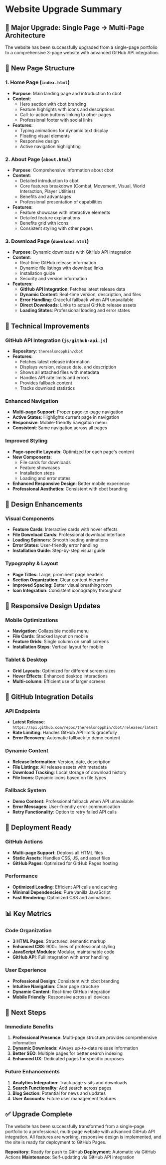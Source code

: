 # Website Upgrade Summary

## 🚀 Major Upgrade: Single Page → Multi-Page Architecture

The website has been successfully upgraded from a single-page portfolio to a comprehensive 3-page website with advanced GitHub API integration.

## 📄 New Page Structure

### 1. **Home Page** (`index.html`)
- **Purpose**: Main landing page and introduction to cbot
- **Content**: 
  - Hero section with cbot branding
  - Feature highlights with icons and descriptions
  - Call-to-action buttons linking to other pages
  - Professional footer with social links
- **Features**:
  - Typing animations for dynamic text display
  - Floating visual elements
  - Responsive design
  - Active navigation highlighting

### 2. **About Page** (`about.html`)
- **Purpose**: Comprehensive information about cbot
- **Content**:
  - Detailed introduction to cbot
  - Core features breakdown (Combat, Movement, Visual, World Interaction, Player Utilities)
  - Benefits and advantages
  - Professional presentation of capabilities
- **Features**:
  - Feature showcase with interactive elements
  - Detailed feature explanations
  - Benefits grid with icons
  - Consistent styling with other pages

### 3. **Download Page** (`download.html`)
- **Purpose**: Dynamic downloads with GitHub API integration
- **Content**:
  - Real-time GitHub release information
  - Dynamic file listings with download links
  - Installation guide
  - Security and version information
- **Features**:
  - **GitHub API Integration**: Fetches latest release data
  - **Dynamic Content**: Real-time version, description, and files
  - **Error Handling**: Graceful fallback when API unavailable
  - **Direct Downloads**: Links to actual GitHub release assets
  - **Loading States**: Professional loading and error states

## 🔧 Technical Improvements

### GitHub API Integration (`js/github-api.js`)
- **Repository**: `therealsnopphin/cbot`
- **Features**:
  - Fetches latest release information
  - Displays version, release date, and description
  - Shows all attached files with metadata
  - Handles API rate limits and errors
  - Provides fallback content
  - Tracks download statistics

### Enhanced Navigation
- **Multi-page Support**: Proper page-to-page navigation
- **Active States**: Highlights current page in navigation
- **Responsive**: Mobile-friendly navigation menu
- **Consistent**: Same navigation across all pages

### Improved Styling
- **Page-specific Layouts**: Optimized for each page's content
- **New Components**: 
  - File cards for downloads
  - Feature showcases
  - Installation steps
  - Loading and error states
- **Enhanced Responsive Design**: Better mobile experience
- **Professional Aesthetics**: Consistent with cbot branding

## 🎨 Design Enhancements

### Visual Components
- **Feature Cards**: Interactive cards with hover effects
- **File Download Cards**: Professional download interface
- **Loading Spinners**: Smooth loading animations
- **Error States**: User-friendly error handling
- **Installation Guide**: Step-by-step visual guide

### Typography & Layout
- **Page Titles**: Large, prominent page headers
- **Section Organization**: Clear content hierarchy
- **Improved Spacing**: Better visual breathing room
- **Icon Integration**: Consistent iconography throughout

## 📱 Responsive Design Updates

### Mobile Optimizations
- **Navigation**: Collapsible mobile menu
- **File Cards**: Stacked layout on mobile
- **Feature Grids**: Single column on small screens
- **Installation Steps**: Vertical layout for mobile

### Tablet & Desktop
- **Grid Layouts**: Optimized for different screen sizes
- **Hover Effects**: Enhanced desktop interactions
- **Multi-column**: Efficient use of larger screens

## 🔗 GitHub Integration Details

### API Endpoints
- **Latest Release**: `https://api.github.com/repos/therealsnopphin/cbot/releases/latest`
- **Rate Limiting**: Handles GitHub API limits gracefully
- **Error Recovery**: Automatic fallback to demo content

### Dynamic Content
- **Release Information**: Version, date, description
- **File Listings**: All release assets with metadata
- **Download Tracking**: Local storage of download history
- **File Icons**: Dynamic icons based on file types

### Fallback System
- **Demo Content**: Professional fallback when API unavailable
- **Error Messages**: User-friendly error communication
- **Retry Functionality**: Option to retry failed API calls

## 🚀 Deployment Ready

### GitHub Actions
- **Multi-page Support**: Deploys all HTML files
- **Static Assets**: Handles CSS, JS, and asset files
- **GitHub Pages**: Optimized for GitHub Pages hosting

### Performance
- **Optimized Loading**: Efficient API calls and caching
- **Minimal Dependencies**: Pure vanilla JavaScript
- **Fast Rendering**: Optimized CSS and animations

## 📊 Key Metrics

### Code Organization
- **3 HTML Pages**: Structured, semantic markup
- **Enhanced CSS**: 900+ lines of professional styling
- **JavaScript Modules**: Modular, maintainable code
- **GitHub API**: Full integration with error handling

### User Experience
- **Professional Design**: Consistent with cbot branding
- **Intuitive Navigation**: Clear page structure
- **Dynamic Content**: Real-time GitHub integration
- **Mobile Friendly**: Responsive across all devices

## 🎯 Next Steps

### Immediate Benefits
1. **Professional Presence**: Multi-page structure provides comprehensive information
2. **Dynamic Downloads**: Always up-to-date release information
3. **Better SEO**: Multiple pages for better search indexing
4. **Enhanced UX**: Dedicated pages for specific purposes

### Future Enhancements
1. **Analytics Integration**: Track page visits and downloads
2. **Search Functionality**: Add search across pages
3. **Blog Section**: Potential for news and updates
4. **User Accounts**: Future user management features

## ✅ Upgrade Complete

The website has been successfully transformed from a single-page portfolio to a professional, multi-page website with advanced GitHub API integration. All features are working, responsive design is implemented, and the site is ready for deployment to GitHub Pages.

**Repository**: Ready for push to GitHub
**Deployment**: Automatic via GitHub Actions
**Maintenance**: Self-updating via GitHub API integration
